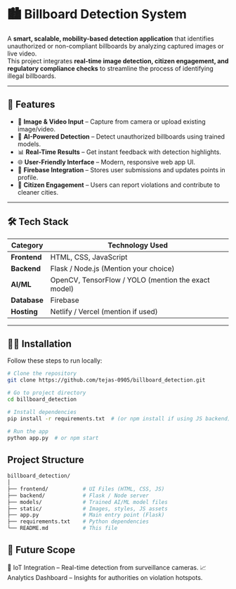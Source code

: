 # 🏙️ Billboard Detection System  

A **smart, scalable, mobility-based detection application** that identifies unauthorized or non-compliant billboards by analyzing captured images or live video.  
This project integrates **real-time image detection, citizen engagement, and regulatory compliance checks** to streamline the process of identifying illegal billboards.

---

## 🚀 Features  

- 📸 **Image & Video Input** – Capture from camera or upload existing image/video.  
- 🤖 **AI-Powered Detection** – Detect unauthorized billboards using trained models.  
- 📊 **Real-Time Results** – Get instant feedback with detection highlights.  
- 🌐 **User-Friendly Interface** – Modern, responsive web app UI.  
- 🔗 **Firebase Integration** – Stores user submissions and updates points in profile.  
- 📢 **Citizen Engagement** – Users can report violations and contribute to cleaner cities.  

---

## 🛠️ Tech Stack  

| **Category**         | **Technology Used** |
|----------------------|-------------------|
| **Frontend**         | HTML, CSS, JavaScript |
| **Backend**          | Flask / Node.js (Mention your choice) |
| **AI/ML**            | OpenCV, TensorFlow / YOLO (mention the exact model) |
| **Database**         | Firebase |
| **Hosting**          | Netlify / Vercel (mention if used) |

---

## 🧑‍💻 Installation  

Follow these steps to run locally:  

```bash
# Clone the repository
git clone https://github.com/tejas-0905/billboard_detection.git

# Go to project directory
cd billboard_detection

# Install dependencies
pip install -r requirements.txt  # (or npm install if using JS backend)

# Run the app
python app.py  # or npm start
```


## Project Structure

```bash
billboard_detection/
│
├── frontend/           # UI Files (HTML, CSS, JS)
├── backend/            # Flask / Node server
├── models/             # Trained AI/ML model files
├── static/             # Images, styles, JS assets
├── app.py              # Main entry point (Flask)
├── requirements.txt    # Python dependencies
└── README.md           # This file

``` 
## 🔮 Future Scope

📡 IoT Integration – Real-time detection from surveillance cameras.
📈 Analytics Dashboard – Insights for authorities on violation hotspots.
